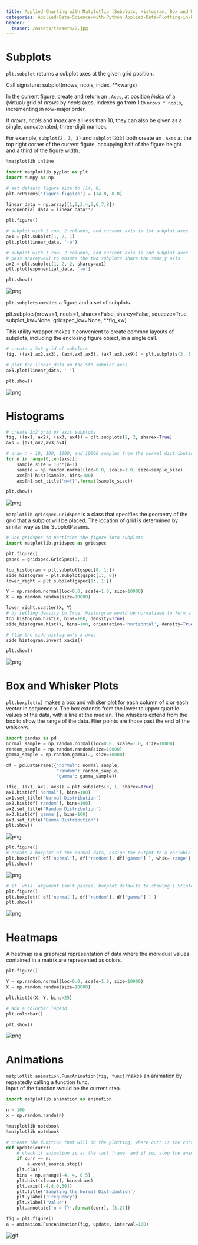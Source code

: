 ```yaml
---
title: Applied Charting with Matplotlib (Subplots, Histogram, Box and Whisker Plot, Heatmap, Animation) [Applied Data Plotting in Python - 3]
categories: Applied-Data-Science-with-Python Applied-Data-Plotting-in-Python
header:
  teaser: /assets/teasers/2.jpg
---
```


# Subplots

`plt.subplot` returns a subplot axes at the given grid position.

Call signature: subplot(nrows, ncols, index, \*\*kwargs)

In the current figure, create and return an `.Axes`, at position *index* of a (virtual) grid of *nrows* by *ncols* axes.  Indexes go from 1 to `nrows * ncols`, incrementing in row-major order.

If *nrows*, *ncols* and *index* are all less than 10, they can also be given as a single, concatenated, three-digit number.

For example, ``subplot(2, 3, 3)`` and ``subplot(233)`` both create an `.Axes` at the top right corner of the current figure, occupying half of the figure height and a third of the figure width.


```python
%matplotlib inline

import matplotlib.pyplot as plt
import numpy as np

# set default figure size to (14, 8)
plt.rcParams['figure.figsize'] = (14.0, 8.0)
```


```python
linear_data = np.array([1,2,3,4,5,6,7,8])
exponential_data = linear_data**2

plt.figure()

# subplot with 1 row, 2 columns, and current axis is 1st subplot axes
ax1 = plt.subplot(1, 2, 1)
plt.plot(linear_data, '-o')

# subplot with 1 row, 2 columns, and current axis is 2nd subplot axes
# pass sharey=ax1 to ensure the two subplots share the same y axis
ax2 = plt.subplot(1, 2, 2, sharey=ax1)
plt.plot(exponential_data, '-o')

plt.show()
```


![png](https://lh3.googleusercontent.com/ZAOIBZTKA6pkvEsAAWtXFAY2JIaq4bdHwBMQN2T2N39FCUV7vt4tsmrVSzSlHTiiRKEeV-x0gWeknHdfwkOKVF7OwvsvbTxprE3LkXIKttUzD8H28Kz5vjMNUKN-MXnBTrCK7RYd2A=w2400)


`plt.subplots` creates a figure and a set of subplots.

plt.subplots(nrows=1, ncols=1, sharex=False, sharey=False, squeeze=True, subplot_kw=None, gridspec_kw=None, \*\*fig_kw)

This utility wrapper makes it convenient to create common layouts of subplots, including the enclosing figure object, in a single call.


```python
# create a 3x3 grid of subplots
fig, ((ax1,ax2,ax3), (ax4,ax5,ax6), (ax7,ax8,ax9)) = plt.subplots(3, 3, sharex=True, sharey=True)

# plot the linear_data on the 5th subplot axes
ax5.plot(linear_data, '-')

plt.show()
```


![png](https://lh3.googleusercontent.com/JSO0tlE6Mz9jglKY8A3E-YGdjVilY_eHuB4t4y3Q1Yyxvll7PZBIqP4GM6dKJuH0DWYEQfVicqxQIUeTsiaxwq2pLwTWrdHm48osVGybc2f4RMIGSjUnP4McG8R6nXuHK24YMDOmtQ=w2400)


# Histograms


```python
# create 2x2 grid of axis subplots
fig, ((ax1, ax2), (ax3, ax4)) = plt.subplots(2, 2, sharex=True)
axs = [ax1,ax2,ax3,ax4]

# draw n = 10, 100, 1000, and 10000 samples from the normal distribution and plot corresponding histograms
for n in range(0,len(axs)):
    sample_size = 10**(n+1)
    sample = np.random.normal(loc=0.0, scale=1.0, size=sample_size)
    axs[n].hist(sample, bins=100)
    axs[n].set_title('n={}'.format(sample_size))

plt.show()
```


![png](https://lh3.googleusercontent.com/iBpRzIkTN85w2Nbjy3dx5XuKY1PgmSeisFT9zHBLemhAlD3PoCp-EMANe9zIxoOWz4XKmBtz6kyA1dPMtk7UNtLEt-BTGX-tbIooCO8_MabDoCgcg2kqxnWjesp8ZgjWISzmHm6ZtQ=w2400)


`matplotlib.gridspec.Gridspec` is a class that specifies the geometry of the grid that a subplot will be placed. The location of grid is determined by similar way as the SubplotParams.


```python
# use gridspec to partition the figure into subplots
import matplotlib.gridspec as gridspec

plt.figure()
gspec = gridspec.GridSpec(3, 3)

top_histogram = plt.subplot(gspec[0, 1:])
side_histogram = plt.subplot(gspec[1:, 0])
lower_right = plt.subplot(gspec[1:, 1:])

Y = np.random.normal(loc=0.0, scale=1.0, size=10000)
X = np.random.random(size=10000)

lower_right.scatter(X, Y)
# by setting density to True, historgram would be normalized to form a probability density
top_histogram.hist(X, bins=100, density=True)
side_histogram.hist(Y, bins=100, orientation='horizontal', density=True)

# flip the side histogram's x axis
side_histogram.invert_xaxis()

plt.show()
```


![png](https://lh3.googleusercontent.com/d6Ei7uMvetnAtObZ56EGU1oNzNdSzlyWyUafm-HbRgtikluShaVIULdsBdd0F5TDlCJdH7BYtnb9-ECyjyYKGLP983bnRLo7ppH-KzvfCV5HqWBbGcj88g3ot43VnWOxZXri5xe2uQ=w2400)


# Box and Whisker Plots

`plt.boxplot(x)` makes a box and whisker plot for each column of x or each vector in sequence x. The box extends from the lower to upper quartile values of the data, with a line at the median. The whiskers extend from the box to show the range of the data. Flier points are those past the end of the whiskers.


```python
import pandas as pd
normal_sample = np.random.normal(loc=0.0, scale=1.0, size=10000)
random_sample = np.random.random(size=10000)
gamma_sample = np.random.gamma(2, size=10000)

df = pd.DataFrame({'normal': normal_sample,
                   'random': random_sample,
                   'gamma': gamma_sample})
```


```python
(fig, (ax1, ax2, ax3)) = plt.subplots(3, 1, sharex=True)
ax1.hist(df['normal'], bins=100)
ax1.set_title('Normal Distribution')
ax2.hist(df['random'], bins=100)
ax2.set_title('Random Distribution')
ax3.hist(df['gamma'], bins=100)
ax3.set_title('Gamma Distribution')
plt.show()
```


![png](https://lh3.googleusercontent.com/kPaxYszUgW_9Jq861rUMiwpPm668oaQEnfEJ_-BJ-k7khf3ANnVjBaeDSa4CPpZmjR2rpG4FiFeG0hal8ZgHeNj2WCxjr1XWbCSXdt3poCjgfWW0FBLV2r6rU4GlTXGujn2o_GT5Jw=w2400)



```python
plt.figure()
# create a boxplot of the normal data, assign the output to a variable to supress output
plt.boxplot([ df['normal'], df['random'], df['gamma'] ], whis='range')
plt.show()
```


![png](https://lh3.googleusercontent.com/-2HFFJhW9f-te9o_cC2Dtc0WMLdJuFfqqvTVgdKDL5vwjPwW65vFkOx5eTDz3VWbSDdOQx7YQsA7YiOrQIm3Ve8hdtbosmfYwdPe889H49CRB6FSSQg8IrpzU192CV4qaF9qXphtuA=w2400)



```python
# if `whis` argument isn't passed, boxplot defaults to showing 1.5*interquartile (IQR) whiskers with outliers
plt.figure()
plt.boxplot([ df['normal'], df['random'], df['gamma'] ] )
plt.show()
```


![png](https://lh3.googleusercontent.com/7HbTQnClu--q2y3TPvHOZkR5oHX9GrKA7u-ArT7fCiK9LGez3w3ow8A9rJ3pIJ09-TCBdg7M76sR773U2kBh48nZHPBOTGUypt5BxhE8ZX47driqO-U2W-MxH84UdyJJB9oFVEptsw=w2400)


# Heatmaps

A heatmap is a graphical representation of data where the individual values contained in a matrix are represented as colors.




```python
plt.figure()

Y = np.random.normal(loc=0.0, scale=1.0, size=10000)
X = np.random.random(size=10000)

plt.hist2d(X, Y, bins=25)

# add a colorbar legend
plt.colorbar()

plt.show()
```


![png](https://lh3.googleusercontent.com/Re22c4sutaoAaFnyLfjzfPfCYxxmexw39DRHg7NNTdFkuPqitQ-ooL6TuqdI2BjZi9DOi_xwk0VRtdSkjg4sSK8-XsSx0jqb7wy21VUxKk1h3r-VZ92JcfI8F1HYYltfmRl0AdWX2Q=w2400)


# Animations

`matplotlib.animation.FuncAnimation(fig, func)` makes an animation by repeatedly calling a function func. <br>
Input of the function would be the current step.


```python
import matplotlib.animation as animation

n = 100
x = np.random.randn(n)
```


```python
%matplotlib notebook
%matplotlib notebook
```



```python
# create the function that will do the plotting, where curr is the current frame
def update(curr):
    # check if animation is at the last frame, and if so, stop the animation
    if curr == n:
        a.event_source.stop()
    plt.cla()
    bins = np.arange(-4, 4, 0.5)
    plt.hist(x[:curr], bins=bins)
    plt.axis([-4,4,0,30])
    plt.title('Sampling the Normal Distribution')
    plt.ylabel('Frequency')
    plt.xlabel('Value')
    plt.annotate('n = {}'.format(curr), [3,27])
```


```python
fig = plt.figure()
a = animation.FuncAnimation(fig, update, interval=100)
```

![gif](https://lh3.googleusercontent.com/Ft8-vIaV94SStUlfJlN7JkUOpF7F7FMJ5mEeOR7ge4raOG2u6MWUNTlYUDLypoTKW86r77sLIhe8LF5FHW7WPsZiPw4mhr1AsGZsBhILNWWPIvboCUyPJyq3sZGkKuMDxzoS0KNiAQ=w2400)
